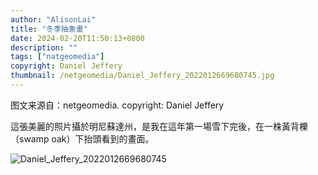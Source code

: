 ```yaml
---
author: "AlisonLai"
title: "冬季抽象畫"
date: 2024-02-20T11:50:13+0800
description: ""
tags: ["natgeomedia"]
copyright: Daniel Jeffery
thumbnail: /netgeomedia/Daniel_Jeffery_2022012669680745.jpg
---
```

图文来源自：netgeomedia.  copyright: Daniel Jeffery

這張美麗的照片攝於明尼蘇達州，是我在這年第一場雪下完後，在一株黃背櫟（swamp oak）下抬頭看到的畫面。

![Daniel_Jeffery_2022012669680745](/netgeomedia/Daniel_Jeffery_2022012669680745.jpg)